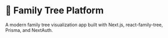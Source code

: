 # 🧬 Family Tree Platform

A modern family tree visualization app built with Next.js, react-family-tree, Prisma, and NextAuth.
  